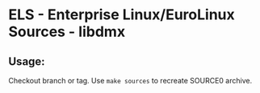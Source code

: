 # ELS - Enterprise Linux/EuroLinux Sources - libdmx
 
## Usage:
  Checkout branch or tag. Use `make sources` to recreate  SOURCE0 archive.
